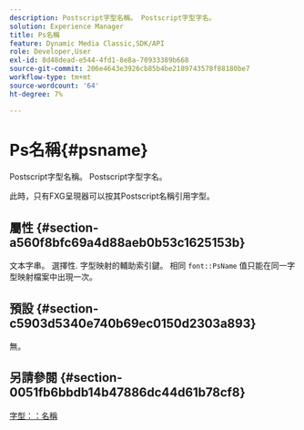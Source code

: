 ```yaml
---
description: Postscript字型名稱。 Postscript字型字名。
solution: Experience Manager
title: Ps名稱
feature: Dynamic Media Classic,SDK/API
role: Developer,User
exl-id: 8d48dead-e544-4fd1-8e8a-70933389b668
source-git-commit: 206e4643e3926cb85b4be2189743578f88180be7
workflow-type: tm+mt
source-wordcount: '64'
ht-degree: 7%

---
```


# Ps名稱{#psname}

Postscript字型名稱。 Postscript字型字名。

此時，只有FXG呈現器可以按其Postscript名稱引用字型。

## 屬性 {#section-a560f8bfc69a4d88aeb0b53c1625153b}

文本字串。 選擇性. 字型映射的輔助索引鍵。 相同 `font::PsName` 值只能在同一字型映射檔案中出現一次。

## 預設 {#section-c5903d5340e740b69ec0150d2303a893}

無。

## 另請參閱 {#section-0051fb6bbdb14b47886dc44d61b78cf8}

[字型：：名稱](/help/aem-is-ir-api/is-api/image-catalog/image-serving-api-ref/c-image-catalog-reference/c-font-map-reference/r-name-font.md)
